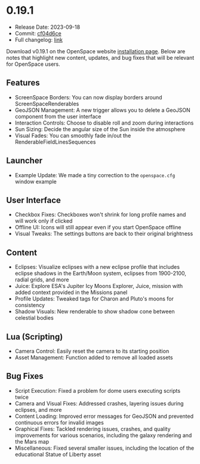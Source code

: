 # 0.19.1
  - Release Date: 2023-09-18
  - Commit: [cf04d6ce](https://github.com/OpenSpace/OpenSpace/commit/cf04d6ce55d6cc5fe4beca6c9f16a7de1f45ceb2)
  - Full changelog: [link](https://github.com/OpenSpace/OpenSpace/releases/tag/releases%2Fv0.19.1)

Download v0.19.1 on the OpenSpace website [installation page](https://openspaceproject.com/version-0191). Below are notes that highlight new content, updates, and bug fixes that will be relevant for OpenSpace users.


## Features
  - ScreenSpace Borders: You can now display borders around ScreenSpaceRenderables
  - GeoJSON Management: A new trigger allows you to delete a GeoJSON component from the user interface
  - Interaction Controls: Choose to disable roll and zoom during interactions
  - Sun Sizing: Decide the angular size of the Sun inside the atmosphere
  - Visual Fades: You can smoothly fade in/out the RenderableFieldLinesSequences


## Launcher
  - Example Update: We made a tiny correction to the `openspace.cfg` window example


## User Interface
  - Checkbox Fixes: Checkboxes won't shrink for long profile names and will work only if clicked
  - Offline UI: Icons will still appear even if you start OpenSpace offline
  - Visual Tweaks: The settings buttons are back to their original brightness


## Content
  - Eclipses: Visualize eclipses with a new eclipse profile that includes eclipse shadows in the Earth/Moon system, eclipses from 1900-2100, radial grids, and more
  - Juice: Explore ESA's Jupiter Icy Moons Explorer, Juice, mission with added context provided in the Missions panel
  - Profile Updates: Tweaked tags for Charon and Pluto's moons for consistency
  - Shadow Visuals: New renderable to show shadow cone between celestial bodies


## Lua (Scripting)
  - Camera Control: Easily reset the camera to its starting position
  - Asset Management: Function added to remove all loaded assets


## Bug Fixes
  - Script Execution: Fixed a problem for dome users executing scripts twice
  - Camera and Visual Fixes: Addressed crashes, layering issues during eclipses, and more
  - Content Loading: Improved error messages for GeoJSON and prevented continuous errors for invalid images
  - Graphical Fixes: Tackled rendering issues, crashes, and quality improvements for various scenarios, including the galaxy rendering and the Mars map
  - Miscellaneous: Fixed several smaller issues, including the location of the educational Statue of Liberty asset

